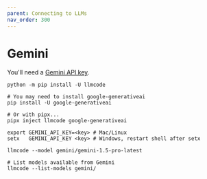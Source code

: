 ```yaml
---
parent: Connecting to LLMs
nav_order: 300
---
```


# Gemini

You'll need a [Gemini API key](https://aistudio.google.com/app/u/2/apikey).

```
python -m pip install -U llmcode

# You may need to install google-generativeai
pip install -U google-generativeai

# Or with pipx...
pipx inject llmcode google-generativeai

export GEMINI_API_KEY=<key> # Mac/Linux
setx   GEMINI_API_KEY <key> # Windows, restart shell after setx

llmcode --model gemini/gemini-1.5-pro-latest

# List models available from Gemini
llmcode --list-models gemini/
```

